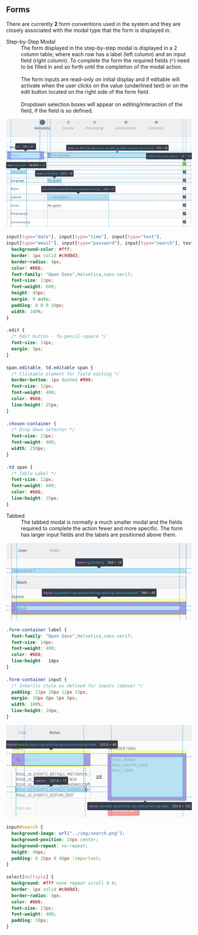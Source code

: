 ## Forms
There are currently **2** form conventions used in the system and they are
closely associated with the modal type that the form is displayed in.

<dl>
  <dt>Step-by-Step Modal</dt>
  <dd>
    The form displayed in the step-by-step modal is displayed in a 2 column table; where each row has a label
    (left column)
    and an input field (right column). To complete the form the required fields (<code>*</code>) need to be filled in
    and so forth until the completion of the modal action.
    <br/><br/>
    The form inputs are read-only on initial display and if editable will activate when the user
    clicks on the value (underlined text) or on the edit button located on the right side of the form field.
    <br/><br/>
    Dropdown selection boxes will appear on editing/interaction of the field, if the field is so defined.    
  </dd>
</dl>

![Step-by-step modal form - table spacing and sizes](../../../img/forms-1.png)

```css
input[type="date"], input[type="time"], input[type="text"],
input[type="email"], input[type="password"], input[type="search"], textarea {
  background-color: #fff;
  border: 1px solid #c9d0d3;
  border-radius: 4px;
  color: #666;
  font-family: "Open Sans",Helvetica,sans-serif;
  font-size: 13px;
  font-weight: 600;
  height: 40px;
  margin: 0 auto;
  padding: 0 0 0 10px;
  width: 100%;
}

.edit {
  /* Edit button - fa-pencil-square */
  font-size: 14px;
  margin: 5px;
}

span.editable, td.editable span {
  /* Clickable element for field editing */
  border-bottom: 1px dashed #999;
  font-size: 12px;
  font-weight: 400;
  color: #666;
  line-height: 25px;
}

.chosen-container {
  /* Drop down selector */
  font-size: 13px;
  font-weight: 400;    
  width: 250px;
}

.td span {
  /* Table Label */
  font-size: 12px;
  font-weight: 400;
  color: #666;
  line-height: 25px;
}
```

<dl>  
  <dt>Tabbed</dt>
  <dd>
    The tabbed modal is normally a much smaller modal and the fields required to complete the action fewer and more
    specific.
    The form has larger input fields and the labels are positioned above them.
  </dd>
</dl>

![Tabbed modal form - 1](../../../img/forms-2.png)

```css
.form-container label {
  font-family: "Open Sans",​Helvetica,​sans-serif;
  font-size: 14px;
  font-weight: 400;
  color: #666;
  line-height	14px
}

.form-container input {
  /* Inherits style as defined for inputs (above) */
  padding: 12px 20px 12px 15px;
  margin: 10px 0px 5px 0px;
  width: 100%;
  line-height: 18px;
}
```

![Tabbed modal form - 2](../../../img/forms-3.png)

```css
input#search {
  background-image: url("../img/search.png");
  background-position: 14px center;
  background-repeat: no-repeat;
  height: 40px;
  padding: 0 20px 0 40px !important;
}

select[multiple] {
  background: #fff none repeat scroll 0 0;
  border: 1px solid #c9d0d3;
  border-radius: 4px;
  color: #666;
  font-size: 13px;
  font-weight: 400;
  padding: 10px;
}
```
